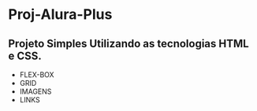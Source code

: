# Proj-Alura-Plus

## Projeto Simples Utilizando as tecnologias HTML e CSS. 
* FLEX-BOX
* GRID
* IMAGENS
* LINKS
